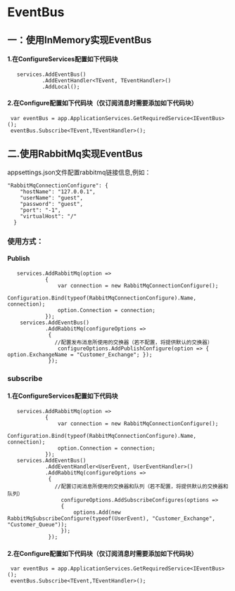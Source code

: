 # EventBus
## 一：使用InMemory实现EventBus
#### 1.在ConfigureServices配置如下代码块
``` 
   services.AddEventBus()
           .AddEventHandler<TEvent, TEventHandler>()
           .AddLocal();
```
#### 2.在Configure配置如下代码块（仅订阅消息时需要添加如下代码块）
```
 var eventBus = app.ApplicationServices.GetRequiredService<IEventBus>();
 eventBus.Subscribe<TEvent,TEventHandler>();
```



## 二.使用RabbitMq实现EventBus

appsettings.json文件配置rabbitmq链接信息,例如：
```
"RabbitMqConnectionConfigure": {
    "hostName": "127.0.0.1",
    "userName": "guest",
    "password": "guest",
    "port": "-1",
    "virtualHost": "/"
  }
``` 

### 使用方式：
#### Publish

```
   services.AddRabbitMq(option =>
            {
                var connection = new RabbitMqConnectionConfigure();
                Configuration.Bind(typeof(RabbitMqConnectionConfigure).Name, connection);
                option.Connection = connection;
            });
    services.AddEventBus()
            .AddRabbitMq(configureOptions =>
             {
               //配置发布消息所使用的交换器（若不配置，将提供默认的交换器）
                configureOptions.AddPublishConfigure(option => { option.ExchangeName = "Customer_Exchange"; });
             });

  ``` 
### subscribe
#### 1.在ConfigureServices配置如下代码块
```
   services.AddRabbitMq(option =>
            {
                var connection = new RabbitMqConnectionConfigure();
                Configuration.Bind(typeof(RabbitMqConnectionConfigure).Name, connection);
                option.Connection = connection;
            });
   services.AddEventBus()
            .AddEventHandler<UserEvent, UserEventHandler>()
            .AddRabbitMq(configureOptions =>
             {
               //配置订阅消息所使用的交换器和队列（若不配置，将提供默认的交换器和队列）
                 configureOptions.AddSubscribeConfigures(options =>
                 {
                     options.Add(new RabbitMqSubscribeConfigure(typeof(UserEvent), "Customer_Exchange", "Customer_Queue"));
                 });
             });
``` 
#### 2.在Configure配置如下代码块（仅订阅消息时需要添加如下代码块）
```
 var eventBus = app.ApplicationServices.GetRequiredService<IEventBus>();
 eventBus.Subscribe<TEvent,TEventHandler>();
```
